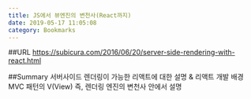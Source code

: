 ```yaml
---
title: JS에서 뷰엔진의 변천사(React까지)
date: 2019-05-17 11:05:08
category: Bookmarks
---
```


##URL
https://subicura.com/2016/06/20/server-side-rendering-with-react.html

##Summary
서버사이드 렌더링이 가능한 리액트에 대한 설명 & 리액트 개발 배경
MVC 패턴의 V(View) 즉, 렌더링 엔진의 변천사 안에서 설명

